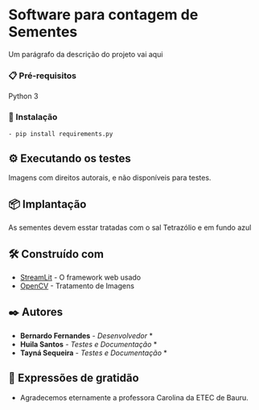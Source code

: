 # Software para contagem de Sementes

Um parágrafo da descrição do projeto vai aqui


### 📋 Pré-requisitos

Python 3

### 🔧 Instalação


```
- pip install requirements.py
```

## ⚙️ Executando os testes

Imagens com direitos autorais, e não disponíveis para testes.

## 📦 Implantação

As sementes devem esstar tratadas com o sal Tetrazólio e em fundo azul

## 🛠️ Construído com


* [StreamLit](http://www.https://streamlit.io) - O framework web usado
* [OpenCV](https://https://opencv.org) - Tratamento de Imagens


## ✒️ Autores


* **Bernardo Fernandes** - *Desenvolvedor* *
* **Huila Santos** - *Testes e Documentação* *
* **Tayná Sequeira** - *Testes e Documentação* *


## 🎁 Expressões de gratidão

*  Agradecemos eternamente a professora Carolina da ETEC de Bauru.
